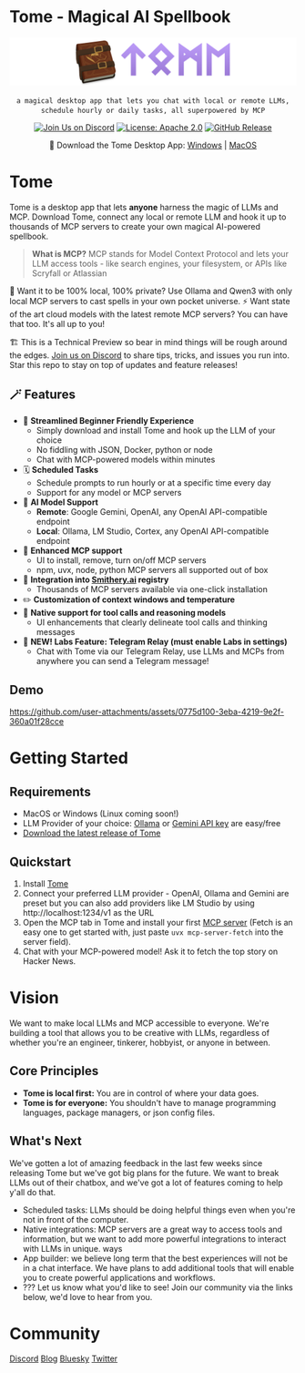 # Tome - Magical AI Spellbook

<img src="static/images/repo-header.png" alt="Tome" />

<p align="center">
    <code>a magical desktop app that lets you chat with local or remote LLMs, schedule hourly or daily tasks, all superpowered by MCP</code>
</p>

<p align="center">
    <a href="https://discord.gg/9CH6us29YA" target="_blank"><img src="https://img.shields.io/discord/1365100902561742868?logo=discord&logoColor=fff&label=Join%20Us!&color=9D7CD8" alt="Join Us on Discord" /></a>
    <a href="https://opensource.org/licenses/Apache-2.0" target="_blank"><img src="https://img.shields.io/badge/License-Apache_2.0-blue.svg" alt="License: Apache 2.0" /></a>
    <a href="https://github.com/runebookai/tome/releases" target="_blank"><img src="https://img.shields.io/github/v/release/runebookai/tome" alt="GitHub Release" /></a>
</p>

<p align="center">
    🔮 Download the Tome Desktop App: <a href="https://github.com/runebookai/tome/releases/download/0.9.1/Tome_0.9.1_x64-setup.exe">Windows</a> | <a href="https://github.com/runebookai/tome/releases/download/0.9.1/Tome_0.9.1_aarch64.dmg">MacOS</a>
</p>

# Tome

Tome is a desktop app that lets **anyone** harness the magic of LLMs and MCP. Download Tome, connect any local or remote LLM and hook it up to thousands of MCP servers to create your own magical AI-powered spellbook.

> **What is MCP?** MCP stands for Model Context Protocol and lets your LLM access tools - like search engines, your filesystem, or APIs like Scryfall or Atlassian

🫥 Want it to be 100% local, 100% private? Use Ollama and Qwen3 with only local MCP servers to cast spells in your own pocket universe. ⚡ Want state of the art cloud models with the latest remote MCP servers? You can have that too. It's all up to you!

🏗️ This is a Technical Preview so bear in mind things will be rough around the edges. [Join us on Discord](https://discord.gg/9CH6us29YA) to share tips, tricks, and issues you run into. Star this repo to stay on top of updates and feature releases!

## 🪄 Features

- 🧙 **Streamlined Beginner Friendly Experience**
  - Simply download and install Tome and hook up the LLM of your choice
  - No fiddling with JSON, Docker, python or node
  - Chat with MCP-powered models within minutes
- 🗓 **Scheduled Tasks**
  - Schedule prompts to run hourly or at a specific time every day
  - Support for any model or MCP servers
- 🤖 **AI Model Support**
  - **Remote**: Google Gemini, OpenAI, any OpenAI API-compatible endpoint
  - **Local**: Ollama, LM Studio, Cortex, any OpenAI API-compatible endpoint
- 🔮 **Enhanced MCP support**
  - UI to install, remove, turn on/off MCP servers
  - npm, uvx, node, python MCP servers all supported out of box
- 🏪 **Integration into [Smithery.ai](https://smithery.ai) registry**
  - Thousands of MCP servers available via one-click installation
- ✏️ **Customization of context windows and temperature**
- 🧰 **Native support for tool calls and reasoning models**
  - UI enhancements that clearly delineate tool calls and thinking messages
- 🧪 **NEW! Labs Feature: Telegram Relay (must enable Labs in settings)**
  - Chat with Tome via our Telegram Relay, use LLMs and MCPs from anywhere you can send a Telegram message!

## Demo

https://github.com/user-attachments/assets/0775d100-3eba-4219-9e2f-360a01f28cce

# Getting Started

## Requirements

- MacOS or Windows (Linux coming soon!)
- LLM Provider of your choice: [Ollama](https://ollama.com/) or [Gemini API key](https://aistudio.google.com/app/apikey) are easy/free
- [Download the latest release of Tome](https://github.com/runebookai/tome/releases)

## Quickstart

1. Install [Tome](https://github.com/runebookai/tome/releases)
2. Connect your preferred LLM provider - OpenAI, Ollama and Gemini are preset but you can also add providers like LM Studio by using http://localhost:1234/v1 as the URL
3. Open the MCP tab in Tome and install your first [MCP server](https://github.com/modelcontextprotocol/servers) (Fetch is an easy one to get started with, just paste `uvx mcp-server-fetch` into the server field).
4. Chat with your MCP-powered model! Ask it to fetch the top story on Hacker News.

# Vision

We want to make local LLMs and MCP accessible to everyone. We're building a tool that allows you to be creative with LLMs, regardless
of whether you're an engineer, tinkerer, hobbyist, or anyone in between.

## Core Principles

- **Tome is local first:** You are in control of where your data goes.
- **Tome is for everyone:** You shouldn't have to manage programming languages, package managers, or json config files.

## What's Next

We've gotten a lot of amazing feedback in the last few weeks since releasing Tome but we've got big plans for the future. We want to break LLMs out of their chatbox, and we've got a lot of features coming to help y'all do that.

- Scheduled tasks: LLMs should be doing helpful things even when you're not in front of the computer.
- Native integrations: MCP servers are a great way to access tools and information, but we want to add more powerful integrations to interact with LLMs in unique. ways
- App builder: we believe long term that the best experiences will not be in a chat interface. We have plans to add additional tools that will enable you to create powerful applications and workflows.
- ??? Let us know what you'd like to see! Join our community via the links below, we'd love to hear from you.

# Community

[Discord](https://discord.gg/9CH6us29YA) [Blog](https://blog.runebook.ai) [Bluesky](https://bsky.app/profile/gettome.app) [Twitter](https://twitter.com/get_tome) 
